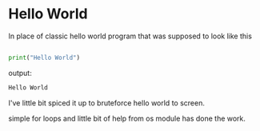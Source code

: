 # Hello World

In place of classic hello world program that was supposed to look like this

```main.py

print("Hello World")

```

output:

```bash
Hello World
```

I've little bit spiced it up to bruteforce hello world to screen.

simple for loops and little bit of help from os module has done the work.

